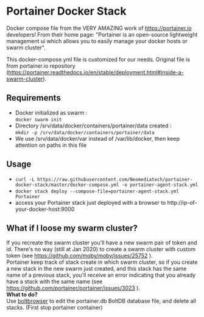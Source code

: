 # Portainer Docker Stack
Docker compose file from the VERY AMAZING work of https://portainer.io developers!
From their home page: "Portainer is an open-source lightweight management ui which allows you to easily manage your docker hosts or swarm cluster".

This docker-compose.yml file is customized for our needs. Original file is from portainer.io repository (https://portainer.readthedocs.io/en/stable/deployment.html#inside-a-swarm-cluster).

## Requirements
* Docker initialized as swarm :  
`docker swarm init`
* Directory /srv/data/docker/containers/portainer/data created :  
`mkdir -p /srv/data/docker/containers/portainer/data`
* We use /srv/data/docker/var instead of /var/lib/docker, then keep attention on paths in this file

## Usage
* `curl -L https://raw.githubusercontent.com/Neomediatech/portainer-docker-stack/master/docker-compose.yml -o portainer-agent-stack.yml`
* `docker stack deploy --compose-file=portainer-agent-stack.yml Portainer`
* access your Portainer stack just deployed with a browser to http://ip-of-your-docker-host:9000

## What if I loose my swarm cluster?
If you recreate the swarm cluster you'll have a new swarm pair of token and id. There's no way (still at Jan 2020) to create a swarm cluster with custom token (see https://github.com/moby/moby/issues/25752 ).  
Portainer keep track of stack create in which swarm cluster, so if you create a new stack in the new swarm just created, and this stack has the same name of a previous stack, you'll receive an error indicating that you already have a stack with the same name (see https://github.com/portainer/portainer/issues/3023 ).  
__What to do?__  
Use [boltbrowser](https://github.com/br0xen/boltbrowser) to edit the portainer.db BoltDB database file, and delete all stacks.
(First stop portainer container)  

